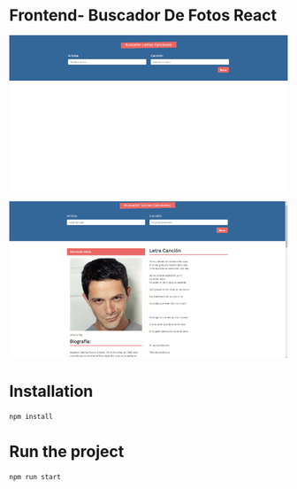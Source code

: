 # Frontend- Buscador De Fotos React

![Design preview for Buscador De Letras De Canciones](./src/design/sample1.png) 

![Design preview for Buscador De Letras De Canciones](./src/design/sample2.png)

# Installation

`npm install`

# Run the project
`npm run start`
